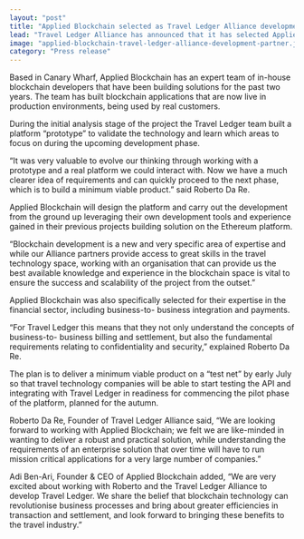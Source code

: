 ```yaml
---
layout: "post"
title: "Applied Blockchain selected as Travel Ledger Alliance development partner"
lead: "Travel Ledger Alliance has announced that it has selected Applied Blockchain as its development partner to build and deliver the base architecture and minimum viable product for Travel Ledger, a distributed billing and settlement platform for the travel industry."
image: "applied-blockchain-travel-ledger-alliance-development-partner.jpg"
category: "Press release"
---
```


Based in Canary Wharf, Applied Blockchain has an expert team of in-house blockchain developers that have been building solutions for the past two years. The team has built blockchain applications that are now live in production environments, being used by real customers.

During the initial analysis stage of the project the Travel Ledger team built a platform “prototype” to validate the technology and learn which areas to focus on during the upcoming development phase.

“It was very valuable to evolve our thinking through working with a prototype and a real platform we could interact with. Now we have a much clearer idea of requirements and can quickly proceed to the next phase, which is to build a minimum viable product.” said Roberto Da Re.

Applied Blockchain will design the platform and carry out the development from the ground up leveraging their own development tools and experience gained in their previous projects building solution on the Ethereum platform.

“Blockchain development is a new and very specific area of expertise and while our Alliance partners provide access to great skills in the travel technology space, working with an organisation that can provide us the best available knowledge and experience in the blockchain space is vital to ensure the success and scalability of the project from the outset.”

Applied Blockchain was also specifically selected for their expertise in the financial sector, including business-to- business integration and payments.

“For Travel Ledger this means that they not only understand the concepts of business-to- business billing and settlement, but also the fundamental requirements relating to confidentiality and security,” explained Roberto Da Re.

The plan is to deliver a minimum viable product on a “test net” by early July so that travel technology companies will be able to start testing the API and integrating with Travel Ledger in readiness for commencing the pilot phase of the platform, planned for the autumn.

Roberto Da Re, Founder of Travel Ledger Alliance said, “We are looking forward to working with Applied Blockchain; we felt we are like-minded in wanting to deliver a robust and practical solution, while understanding the requirements of an enterprise solution that over time will have to run mission critical applications for a very large number of companies.”

Adi Ben-Ari, Founder & CEO of Applied Blockchain added, “We are very excited about working with Roberto and the Travel Ledger Alliance to develop Travel Ledger. We share the belief that blockchain technology can revolutionise business processes and bring about greater efficiencies in transaction and settlement, and look forward to bringing these benefits to the travel industry.”
